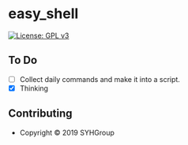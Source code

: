 # easy_shell

[![License: GPL v3](https://img.shields.io/badge/License-GPL%20v3-blue.svg)](./LICENSE)  

## To Do
* [ ] Collect daily commands and make it into a script.
* [x] Thinking

## Contributing
* Copyright © 2019 SYHGroup
